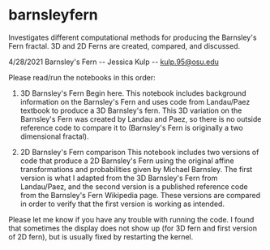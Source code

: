 # barnsleyfern
Investigates different computational methods for producing the Barnsley's Fern fractal. 3D and 2D Ferns are created, compared, and discussed.

4/28/2021 Barnsley's Fern -- Jessica Kulp -- kulp.95@osu.edu

Please read/run the notebooks in this order: 

1. 3D Barnsley's Fern
Begin here. This notebook includes background information on the Barnsley's Fern and uses code from Landau/Paez textbook to produce a 3D Barnsley's fern. This 3D variation on the Barnsley's Fern was created by Landau and Paez, so there is no outside reference code to compare it to (Barnsley's Fern is originally a two dimensional fractal). 

2. 2D Barnsley's Fern comparison
This notebook includes two versions of code that produce a 2D Barnsley's Fern using the original affine transformations and probabilities given by Michael Barnsley. The first version is what I adapted from the 3D Barnsley's Fern from Landau/Paez, and the second version is a published reference code from the Barnsley's Fern Wikipedia page. These versions are compared in order to verify that the first version is working as intended. 

Please let me know if you have any trouble with running the code. I found that sometimes the display does not show up (for 3D fern and first version of 2D fern), but is usually fixed by restarting the kernel. 
